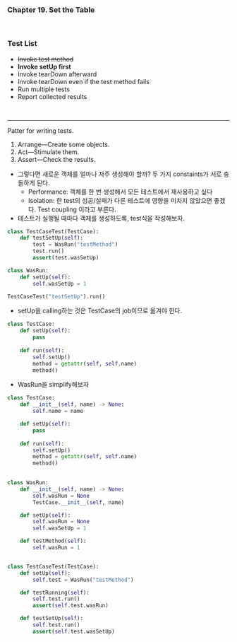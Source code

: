 ### Chapter 19. Set the Table
<br>

### Test List
- ~~Invoke test method~~
- **Invoke setUp first**
- Invoke tearDown afterward
- Invoke tearDown even if the test method fails
- Run multiple tests
- Report collected results

<br>

---
Patter for writing tests.
1. Arrange—Create some objects.
2. Act—Stimulate them.
3. Assert—Check the results.

- 그렇다면 새로운 객체를 얼마나 자주 생성해야 할까? 두 가지 constaints가 서로 충돌하게 된다.
  - Performance: 객체를 한 번 생성해서 모든 테스트에서 재사용하고 싶다
  - Isolation: 한 test의 성공/실패가 다른 테스트에 영향을 미치지 않았으면 좋겠다. Test coupling 이라고 부른다.
- 테스트가 실행될 때마다 객체를 생성하도록, test식을 작성해보자.

```python
class TestCaseTest(TestCase):
    def testSetUp(self):
        test = WasRun("testMethod")
        test.run()
        assert(test.wasSetUp) 

class WasRun:
    def setUp(self):
        self.wasSetUp = 1

TestCaseTest("testSetUp").run()
```
- setUp을 calling하는 것은 TestCase의 job이므로 옮겨야 한다. 
  
```python
class TestCase:
    def setUp(self):
        pass
        
    def run(self):
        self.setUp()
        method = getattr(self, self.name)
        method()
```
- WasRun을 simplify해보자
  
```python
class TestCase:
    def __init__(self, name) -> None:
        self.name = name

    def setUp(self):
        pass
        
    def run(self):
        self.setUp()
        method = getattr(self, self.name)
        method()
        

class WasRun:
    def __init__(self, name) -> None:
        self.wasRun = None
        TestCase.__init__(self, name)

    def setUp(self):
        self.wasRun = None
        self.wasSetUp = 1  

    def testMethod(self):
        self.wasRun = 1


class TestCaseTest(TestCase):
    def setUp(self):
        self.test = WasRun("testMethod")

    def testRunning(self):
        self.test.run()
        assert(self.test.wasRun)

    def testSetUp(self):
        self.test.run()
        assert(self.test.wasSetUp)  
```
